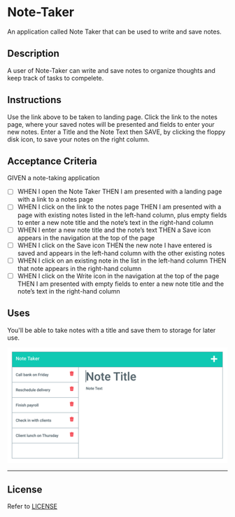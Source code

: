 # Note-Taker
An application called Note Taker that can be used to write and save notes.

## Description
A user of Note-Taker can write and save notes to organize thoughts and keep track of tasks to compelete.

## Instructions
Use the link above to be taken to landing page. Click the link to the notes page, where your saved notes will be presented and fields to enter your new notes. Enter a Title and the Note Text then SAVE, by clicking the floppy disk icon, to save your notes on the right column.

## Acceptance Criteria
GIVEN a note-taking application
- [ ] WHEN I open the Note Taker THEN I am presented with a landing page with a link to a notes page
- [ ] WHEN I click on the link to the notes page THEN I am presented with a page with existing notes listed in the left-hand column, plus empty fields to enter a new note title and the note’s text in the right-hand column
- [ ] WHEN I enter a new note title and the note’s text THEN a Save icon appears in the navigation at the top of the page
- [ ] WHEN I click on the Save icon THEN the new note I have entered is saved and appears in the left-hand column with the other existing notes 
- [ ] WHEN I click on an existing note in the list in the left-hand column THEN that note appears in the right-hand column
- [ ] WHEN I click on the Write icon in the navigation at the top of the page THEN I am presented with empty fields to enter a new note title and the note’s text in the right-hand column

## Uses
You'll be able to take notes with a title and save them to storage for later use.

![example of note-taker user interface](/assets/img/note-taker-ui.png)

- - - - 

## License
Refer to [LICENSE](/LICENSE)
